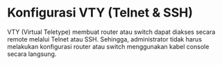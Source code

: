 # Konfigurasi VTY (Telnet & SSH)
VTY (Virtual Teletype) membuat router atau switch dapat diakses secara remote melalui Telnet atau SSH. Sehingga, administrator tidak harus melakukan konfigurasi router atau switch menggunakan kabel console secara langsung.
